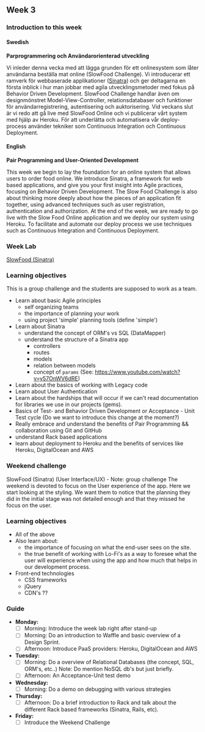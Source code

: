 ## Week 3
### Introduction to this week

#### Swedish
**Parprogrammering och Användarorienterad utveckling**

Vi inleder denna vecka med att lägga grunden för ett onlinesystem som låter användarna beställa mat online (SlowFood Challenge). Vi introducerar ett ramverk för webbaserade applikationer ([Sinatra](http://www.sinatrarb.com/)) och ger deltagarna en första inblick i hur man jobbar med agila utvecklingsmetoder med fokus på Behavior Driven Development. SlowFood Challenge handlar även om designmönstret Model-View-Controller, relationsdatabaser och funktioner för användarregistrering, autentisering och auktorisering. Vid veckans slut är vi redo att gå live med SlowFood Online och vi publicerar vårt system med hjälp av Heroku. För att underlätta och automatisera vår deploy-process använder tekniker som Continuous Integration och Continuous Deployment.

#### English
**Pair Programming and User-Oriented Development**

This week we begin to lay the foundation for an online system that allows users to order food online. We introduce Sinatra, a framework for web based applications, and give you your first insight into Agile practices, focusing on Behavior Driven Development. The Slow Food Challenge is also about thinking more deeply about how the pieces of an application fit together, using advanced techniques such as user registration, authentication and authorization. At the end of the week, we are ready to go live with the Slow Food Online application and we deploy our system using Heroku. To facilitate and automate our deploy process we use techniques such as Continuous Integration and Continuous Deployment.

### Week Lab
[SlowFood (Sinatra)](https://craftacademy.gitbooks.io/coding-as-a-craft/content/slow_food/slow_food.html)

### Learning objectives
This is a group challenge and the students are supposed to work as a team.
* Learn about basic Agile principles
  - self organizing teams
  - the importance of planning your work
  - using project 'simple' planning tools (define 'simple')
* Learn about Sinatra
  - understand the concept of ORM's vs SQL (DataMapper)
  - understand the structure of a Sinatra app
    - controllers
    - routes
    - models
    - relation between models
    - concept of `params` (See: https://www.youtube.com/watch?v=y57OnWV6dRE)
* Learn about the basics of working with Legacy code
* Learn about User Authentication
* Learn about the hardships that will occur if we can't read documentation for libraries we use in our projects (gems).
* Basics of Test- and Behavior Driven Development or Acceptance - Unit Test cycle (Do we want to introduce this change at the moment?)
* Really embrace and understand the benefits of Pair Programming && collaboration using Git and GitHub
* understand Rack based applications
* learn about deployment to Heroku and the benefits of services like Heroku, DigitalOcean and AWS

### Weekend challenge
SlowFood (Sinatra) (User Interface/UX) - Note: group challenge
The weekend is devoted to focus on the User experience of the app. Here we start looking at the styling. We want them to notice that the planning they did in the initial stage was not detailed enough and that they missed he focus on the user.
### Learning objectives
* All of the above
* Also learn about:
  - the importance of focusing on what the end-user sees on the site.
  - the true benefit of working with Lo-Fi's as a way to foresee what the user will experience when using the app and how much that helps in our development process.
* Front-end technologies
  - CSS frameworks
  - jQuery
  - CDN's ??

### Guide
- **Monday:**
  - [ ] Morning: Introduce the week lab right after stand-up
  - [ ] Morning: Do an introduction to Waffle and basic overview of a Design Sprint.
  - [ ] Afternoon: Introduce PaaS providers: Heroku, DigitalOcean and AWS
- **Tuesday:**
  - [ ] Morning: Do a overview of Relational Databases (the concept, SQL, ORM's, etc..) Note: Do mention NoSQL db's but just briefly.
  - [ ] Afternoon: An Acceptance-Unit test demo
- **Wednesday:**
  - [ ] Morning: Do a demo on debugging with various strategies
- **Thursday:**
  - [ ] Afternoon: Do a brief introduction to Rack and talk about the different Rack based frameworks (Sinatra, Rails, etc).
- **Friday:**
  - [ ] Introduce the Weekend Challenge
